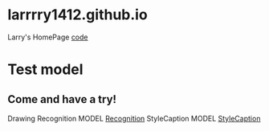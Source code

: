 # larrrry1412.github.io
Larry's HomePage   <a href='https://github.com/larrrry1412/larrrry1412.github.io'>code</a>
<br>
<h1>Test model</h1>
<h2>Come and have a try!</h2>
Drawing Recognition MODEL   <a href='https://larrrry1412.github.io/recog'>Recognition</a>
StyleCaption MODEL   <a href='https://larrrry1412.github.io/styleCaption/'>StyleCaption</a>

